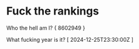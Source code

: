 # Fuck the rankings

Who the hell am I?
{ 8602949 }

What fucking year is it?
[ 2024-12-25T23:30:00Z ]
